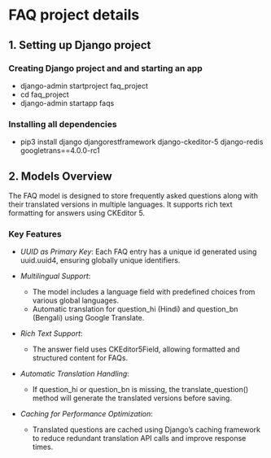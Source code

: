 # FAQ project details

## 1. Setting up Django project

### Creating Django project and and starting an app

- django-admin startproject faq_project
- cd faq_project
- django-admin startapp faqs

### Installing all dependencies

- pip3 install django djangorestframework django-ckeditor-5 django-redis googletrans==4.0.0-rc1


## 2. Models Overview
The FAQ model is designed to store frequently asked questions along with their translated versions in multiple languages. It supports rich text formatting for answers using CKEditor 5.

### Key Features

- *UUID as Primary Key*:
    Each FAQ entry has a unique id generated using uuid.uuid4, ensuring globally unique identifiers.

- *Multilingual Support*:
    - The model includes a language field with predefined choices from various global languages.
    - Automatic translation for question_hi (Hindi) and question_bn (Bengali) using Google Translate.

- *Rich Text Support*:
    - The answer field uses CKEditor5Field, allowing formatted and structured content for FAQs.

- *Automatic Translation Handling*:
    - If question_hi or question_bn is missing, the translate_question() method will generate the translated      versions before saving.

- *Caching for Performance Optimization*:
    - Translated questions are cached using Django’s caching framework to reduce redundant translation API calls and improve response times.

